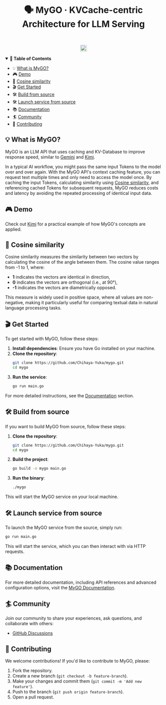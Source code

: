 <div align="center">
  <h1>🗣️ MyGO · KVCache-centric Architecture for LLM Serving</h1>
</div>
<br/>

<p align="center">
    <img height="21" src="https://img.shields.io/badge/License-Apache--2.0-ffffff?labelColor=d4eaf7&color=2e6cc4" alt="license">
</p>

<details open>
<summary><b>📕 Table of Contents</b></summary>
  
- 💡 [What is MyGO?](#-what-is-mygo)
- 🎮 [Demo](#-demo)
- 🔎 [Cosine similarity](#-cosine-similarity)
- 🎬 [Get Started](#-get-started)
- 🛠️ [Build from source](#-build-from-source)
- 🛠️ [Launch service from source](#-launch-service-from-source)
- 📚 [Documentation](#-documentation)
- 🏄 [Community](#-community)
- 🙌 [Contributing](#-contributing)
</details>

## 💡 What is MyGO?

MyGO is an LLM API that uses caching and KV-Database to improve response speed, similar to [Gemini](https://ai.google.dev/gemini-api/docs/caching) and [Kimi](https://arxiv.org/pdf/2407.00079v1).

In a typical AI workflow, you might pass the same input Tokens to the model over and over again. With the MyGO API's context caching feature, you can request text multiple times and only need to access the model once. By caching the input Tokens, calculating similarity using [Cosine similarity](#-cosine-similarity), and referencing cached Tokens for subsequent requests, MyGO reduces costs and latency by avoiding the repeated processing of identical input data.

## 🎮 Demo

Check out [Kimi](https://kimi.moonshot.cn/) for a practical example of how MyGO's concepts are applied.

## 🔎 Cosine similarity

Cosine similarity measures the similarity between two vectors by calculating the cosine of the angle between them. The cosine value ranges from -1 to 1, where:

- **1** indicates the vectors are identical in direction,
- **0** indicates the vectors are orthogonal (i.e., at 90°),
- **-1** indicates the vectors are diametrically opposed.

This measure is widely used in positive space, where all values are non-negative, making it particularly useful for comparing textual data in natural language processing tasks.

## 🎬 Get Started

To get started with MyGO, follow these steps:

1. **Install dependencies**: Ensure you have Go installed on your machine.
2. **Clone the repository**:
   ```bash
   git clone https://github.com/Chihaya-Yuka/mygo.git
   cd mygo
   ```
3. **Run the service**:
   ```bash
   go run main.go
   ```

For more detailed instructions, see the [Documentation](#-documentation) section.

## 🛠️ Build from source

If you want to build MyGO from source, follow these steps:

1. **Clone the repository**:
   ```bash
   git clone https://github.com/Chihaya-Yuka/mygo.git
   cd mygo
   ```
2. **Build the project**:
   ```bash
   go build -o mygo main.go
   ```
3. **Run the binary**:
   ```bash
   ./mygo
   ```

This will start the MyGO service on your local machine.

## 🛠️ Launch service from source

To launch the MyGO service from the source, simply run:

```bash
go run main.go
```

This will start the service, which you can then interact with via HTTP requests.

## 📚 Documentation

For more detailed documentation, including API references and advanced configuration options, visit the [MyGO Documentation](https://github.com/Chihaya-Yuka/mygo/wiki).

## 🏄 Community

Join our community to share your experiences, ask questions, and collaborate with others:

- [GitHub Discussions](https://github.com/Chihaya-Yuka/mygo/discussions)

## 🙌 Contributing

We welcome contributions! If you'd like to contribute to MyGO, please:

1. Fork the repository.
2. Create a new branch (`git checkout -b feature-branch`).
3. Make your changes and commit them (`git commit -m 'Add new feature'`).
4. Push to the branch (`git push origin feature-branch`).
5. Open a pull request.

